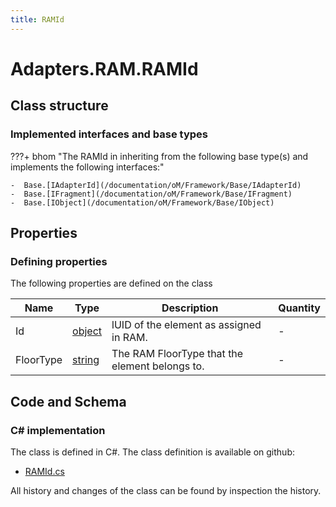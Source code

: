 ```yaml
---
title: RAMId
---
```


# Adapters.RAM.RAMId



## Class structure

### Implemented interfaces and base types

???+ bhom "The RAMId in inheriting from the following base type(s) and implements the following interfaces:"

    -  Base.[IAdapterId](/documentation/oM/Framework/Base/IAdapterId)
    -  Base.[IFragment](/documentation/oM/Framework/Base/IFragment)
    -  Base.[IObject](/documentation/oM/Framework/Base/IObject)


## Properties



### Defining properties

The following properties are defined on the class

| Name             | Type             | Description      | Quantity         |
|------------------|------------------|------------------|------------------|
| Id | [object](https://learn.microsoft.com/en-us/dotnet/api/System.Object?view=netstandard-2.0) | lUID of the element as assigned in RAM. | - |
| FloorType | [string](https://learn.microsoft.com/en-us/dotnet/api/System.String?view=netstandard-2.0) | The RAM FloorType that the element belongs to. | - |


## Code and Schema

### C# implementation

The class is defined in C#. The class definition is available on github:

- [RAMId.cs](https://github.com/BHoM/RAM_Toolkit/blob/develop/RAM_oM/Fragments/RAMId.cs)

All history and changes of the class can be found by inspection the history.
